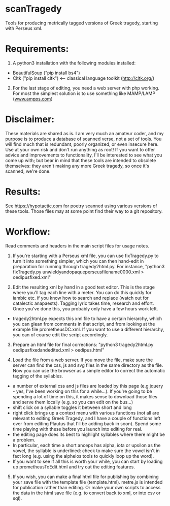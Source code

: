# scanTragedy
Tools for producing metrically tagged versions of Greek tragedy, starting with Perseus xml.

# Requirements:
1. A python3 installation with the following modules installed:
  - BeautifulSoup ("pip install bs4")
  - Cltk ("pip install cltk") <-- classical language toolkit (http://cltk.org/)
  
2. For the last stage of editing, you need a web server with php working. For most the simplest solution is to use something like MAMP/LAMP (www.ampps.com)

# Disclaimer:
These materials are shared as is. I am very much an amateur coder, and my purpose is to produce a database of scanned verse, not a set of tools. You will find much that is redundant, poorly organized, or even insecure here. Use at your own risk and don't run anything as root! If you want to offer advice and improvements to functionality, I'll be interested to see what you come up with; but bear in mind that these tools are intended to obsolete themselves: they aren't making any more Greek tragedy, so once it's scanned, we're done.

# Results:
See https://hypotactic.com for poetry scanned using various versions of these tools. Those files may at some point find their way to a git repository.

# Workflow:
Read comments and headers in the main script files for usage notes.

1. If you're starting with a Perseus xml file, you can use fixTragedy.py to turn it into something simpler, which you can then hand-edit in preparation for running through tragedy2html.py. For instance, "python3 fixTragedy.py unwieldyandopaqueperseusfilename0000.xml > oedipusfixed.xml"

2. Edit the resulting xml by hand in a good text editor. This is the stage where you'll tag each line with a meter. You can do this quickly for iambic etc. if you know how to search and replace (watch out for catalectic anapaests). Tagging lyric takes time, research and effort. Once you've done this, you probably only have a few hours work left.
- tragedy2html.py expects this xml file to have a certain hierarchy, which you can glean from comments in that script, and from looking at the example file prometheusDC.xml. If you want to use a different hierarchy, you can of course edit the script accordingly.

3. Prepare an html file for final corrections: "python3 tragedy2html.py oedipusfixedandedited.xml > oedipus.html"

4. Load the file from a web server. If you move the file, make sure the server can find the css, js and svg files in the same directory as the file. Now you can use the browser as a simple editor to correct the automatic tagging of the syllables.
  - a number of external css and js files are loaded by this page (e.g jquery - yes, I've been working on this for a while...). If you're going to be spending a lot of time on this, it makes sense to download those files and serve them locally (e.g. so you can edit on the bus...)
  - shift click on a syllable toggles it between short and long
  - right click brings up a context menu with various functions (not all are relevant to editing Greek Tragedy, and I have a couple of functions left over from editing Plautus that I'll be adding back in soon). Spend some time playing with these before you launch into editing for real. 
  - the editing page does its best to highlight syllables where there might be a problem.
  - In particular, each time a short anceps has alpha, iota or upsilon as the vowel, the syllable is underlined: check to make sure the vowel isn't in fact long (e.g. using the alpheios tools to quickly loop up the word).
  - If you want to see if all this is worth your while, you can start by loading up prometheusToEdit.html and try out the editing features.
  
5. If you wish, you can make a final html file for publishing by combining your save file with the template file (template.html). metre.js is intended for publication rather than editing. Or make your own scripts to access the data in the html save file (e.g. to convert back to xml, or into csv or sql).
